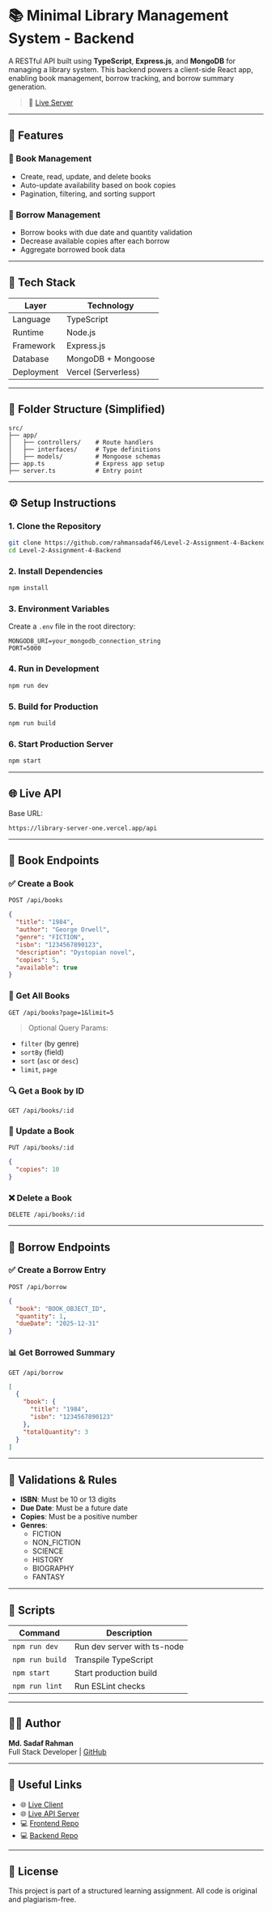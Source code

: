 # 📚 Minimal Library Management System - Backend

A RESTful API built using **TypeScript**, **Express.js**, and **MongoDB** for managing a library system. This backend powers a client-side React app, enabling book management, borrow tracking, and borrow summary generation.

> 🔗 [Live Server](https://library-server-one.vercel.app/)

---

## 🌟 Features

### 📘 Book Management
- Create, read, update, and delete books
- Auto-update availability based on book copies
- Pagination, filtering, and sorting support

### 🔄 Borrow Management
- Borrow books with due date and quantity validation
- Decrease available copies after each borrow
- Aggregate borrowed book data

---

## 🚀 Tech Stack

| Layer      | Technology        |
|------------|-------------------|
| Language   | TypeScript        |
| Runtime    | Node.js           |
| Framework  | Express.js        |
| Database   | MongoDB + Mongoose |
| Deployment | Vercel (Serverless) |

---

## 📂 Folder Structure (Simplified)

```
src/
├── app/
│   ├── controllers/    # Route handlers
│   ├── interfaces/     # Type definitions
│   ├── models/         # Mongoose schemas
├── app.ts              # Express app setup
├── server.ts           # Entry point
```

---

## ⚙️ Setup Instructions

### 1. Clone the Repository
```bash
git clone https://github.com/rahmansadaf46/Level-2-Assignment-4-Backend.git
cd Level-2-Assignment-4-Backend
```

### 2. Install Dependencies
```bash
npm install
```

### 3. Environment Variables
Create a `.env` file in the root directory:
```env
MONGODB_URI=your_mongodb_connection_string
PORT=5000
```

### 4. Run in Development
```bash
npm run dev
```

### 5. Build for Production
```bash
npm run build
```

### 6. Start Production Server
```bash
npm start
```

---

## 🌐 Live API

Base URL:
```
https://library-server-one.vercel.app/api
```

---

## 📘 Book Endpoints

### ✅ Create a Book
```
POST /api/books
```
```json
{
  "title": "1984",
  "author": "George Orwell",
  "genre": "FICTION",
  "isbn": "1234567890123",
  "description": "Dystopian novel",
  "copies": 5,
  "available": true
}
```

### 📄 Get All Books
```
GET /api/books?page=1&limit=5
```
> Optional Query Params:
- `filter` (by genre)
- `sortBy` (field)
- `sort` (`asc` or `desc`)
- `limit`, `page`

### 🔍 Get a Book by ID
```
GET /api/books/:id
```

### 📝 Update a Book
```
PUT /api/books/:id
```
```json
{
  "copies": 10
}
```

### ❌ Delete a Book
```
DELETE /api/books/:id
```

---

## 🔄 Borrow Endpoints

### ✅ Create a Borrow Entry
```
POST /api/borrow
```
```json
{
  "book": "BOOK_OBJECT_ID",
  "quantity": 1,
  "dueDate": "2025-12-31"
}
```

### 📊 Get Borrowed Summary
```
GET /api/borrow
```
```json
[
  {
    "book": {
      "title": "1984",
      "isbn": "1234567890123"
    },
    "totalQuantity": 3
  }
]
```

---

## 🧪 Validations & Rules

- **ISBN**: Must be 10 or 13 digits
- **Due Date**: Must be a future date
- **Copies**: Must be a positive number
- **Genres**:
  - FICTION
  - NON_FICTION
  - SCIENCE
  - HISTORY
  - BIOGRAPHY
  - FANTASY

---

## 📜 Scripts

| Command         | Description                  |
|----------------|------------------------------|
| `npm run dev`  | Run dev server with ts-node  |
| `npm run build`| Transpile TypeScript         |
| `npm start`    | Start production build       |
| `npm run lint` | Run ESLint checks            |

---

## 👨‍💻 Author

**Md. Sadaf Rahman**  
Full Stack Developer | [GitHub](https://github.com/rahmansadaf46)

---

## 🔗 Useful Links

- 🌐 [Live Client](https://library-client-nu.vercel.app/)
- 🌐 [Live API Server](https://library-server-one.vercel.app/)
- 💻 [Frontend Repo](https://github.com/rahmansadaf46/Level-2-Assignment-4-Frontend)
- 💻 [Backend Repo](https://github.com/rahmansadaf46/Level-2-Assignment-4-Backend)

---

## 📄 License

This project is part of a structured learning assignment. All code is original and plagiarism-free.
